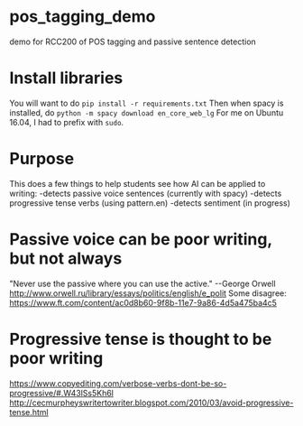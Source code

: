 # pos_tagging_demo
demo for RCC200 of POS tagging and passive sentence detection

# Install libraries
You will want to do
`pip install -r requirements.txt`
Then when spacy is installed, do
`python -m spacy download en_core_web_lg`
For me on Ubuntu 16.04, I had to prefix with `sudo`.

# Purpose
This does a few things to help students see how AI can be applied to writing:
-detects passive voice sentences (currently with spacy)
-detects progressive tense verbs (using pattern.en)
-detects sentiment (in progress)

# Passive voice can be poor writing, but not always
"Never use the passive where you can use the active."  --George Orwell
http://www.orwell.ru/library/essays/politics/english/e_polit
Some disagree:
https://www.ft.com/content/ac0d8b60-9f8b-11e7-9a86-4d5a475ba4c5

# Progressive tense is thought to be poor writing
https://www.copyediting.com/verbose-verbs-dont-be-so-progressive/#.W43lSs5Kh6l
http://cecmurpheyswritertowriter.blogspot.com/2010/03/avoid-progressive-tense.html
